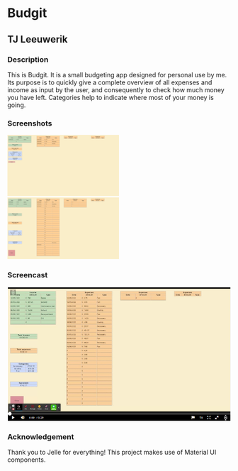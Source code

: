 # Budgit
## TJ Leeuwerik

### Description
This is Budgit. It is a small budgeting app designed for personal use by me. Its purpose is to quickly give a complete overview of all expenses and income as input by the user, and consequently to check how much money you have left. Categories help to indicate where most of your money is going. 

### Screenshots
<img alt="Screen shot of Budgit, with tables for inputting date, amount and type of income and expenses" src="public/budgit1.png" width=50%>
<img alt="Screen shot of Budgit, with tables for inputting date, amount and type of income and expenses" src="public/budgit2.png" width=50%>

### Screencast
[![React app screencast](https://github.com/minprog-platforms/project-tj-carp/blob/main/doc/Screenshot%202022-06-01%20183202.png)](https://video.uva.nl/media/React+App+Budgit+TJ+Leeuwerik/0_823cqe50 "Screencast")

### Acknowledgement
Thank you to Jelle for everything! This project makes use of Material UI components.
